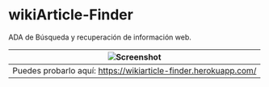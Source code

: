 # wikiArticle-Finder

ADA de Búsqueda y recuperación de información web.

| ![Screenshot](https://github.com/plupyt/wikiArticle-Finder/tree/main/public/assets/screenshot1.jpeg) | 
| ----- | 
| Puedes probarlo aquí: https://wikiarticle-finder.herokuapp.com/ |
